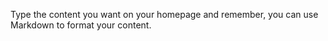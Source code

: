 Type the content you want on your homepage and remember, you can use Markdown to format your content.
